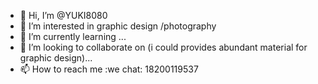 - 👋 Hi, I’m @YUKI8080
- 👀 I’m interested in graphic design /photography
- 🌱 I’m currently learning ...
- 💞️ I’m looking to collaborate on (i could provides abundant material for graphic design)...
- 📫 How to reach me :we chat: 18200119537

<!---
YUKI8080/YUKI8080 is a ✨ special ✨ repository because its `README.md` (this file) appears on your GitHub profile.
You can click the Preview link to take a look at your changes.
--->
